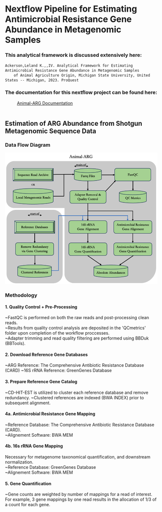 # Nextflow Pipeline for Estimating Antimicrobial Resistance Gene Abundance in Metagenomic Samples
### This analytical framework is discussed extensively here:  

    Ackerson,Leland K.,,IV. Analytical Framework for Estimating Antimicrobial Resistance Gene Abundance in Metagenomic Samples  
        of Animal Agriculture Origin, Michigan State University, United States -- Michigan, 2023. ProQuest

### The documentation for this nextflow project can be found here:  
&nbsp; &nbsp; &nbsp; &nbsp; &nbsp; [Animal-ARG Documentation](https://leeackersoniv.github.io/animal-ARG-documentation/)
</br>
</br>
## Estimation of ARG Abundance from Shotgun Metagenomic Sequence Data
### Data Flow Diagram 
![DataFlowDiagram](DataFlowDiagram.png)

### Methodology
#### 1.  Quality Control + Pre-Processing
~FastQC is performed on both the raw reads and post-processing clean reads.  
~Results from quality control analysis are deposited in the 'QCmetrics' folder upon completion of the workflow proccesses.  
~Adapter trimming and read quality filtering are performed using BBDuk (BBTools).

#### 2.  Download Reference Gene Databases 
~ARG Reference: The Comprehensive Antibiotic Resistance Database (CARD)
~16S rRNA Reference: GreenGenes Database 

#### 3. Prepare Reference Gene Catalog
~CD-HIT-EST is utilized to cluster each reference database and remove redundancy. 
~Clustered references are indexed (BWA INDEX) prior to subsequent alignment.

#### 4a.  Antimicrobial Resistance Gene Mapping
~Reference Database: The Comprehensive Antibiotic Resistance Database (CARD).  
~Alignement Software: BWA MEM

#### 4b.  16s rRNA Gene Mapping
Necessary for metagenome taxonomical quantification, and downstream normalization.  
~Reference Database: GreenGenes Database  
~Alignement Software: BWA MEM

#### 5.  Gene Quantification
~Gene counts are weighted by number of mappings for a read of interest.  
For example, 3 gene mappings by one read results in the allocation of 1/3 of a count for each gene.



